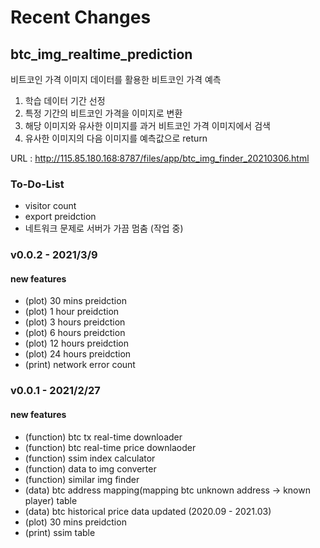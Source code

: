 # Recent Changes

## btc_img_realtime_prediction

비트코인 가격 이미지 데이터를 활용한 비트코인 가격 예측
1. 학습 데이터 기간 선정
2. 특정 기간의 비트코인 가격을 이미지로 변환 
3. 해당 이미지와 유사한 이미지를 과거 비트코인 가격 이미지에서 검색
4. 유사한 이미지의 다음 이미지를 예측값으로 return  

URL : http://115.85.180.168:8787/files/app/btc_img_finder_20210306.html

### To-Do-List

<ul>
  
<li> visitor count </li>
<li> export preidction </li>
<li> 네트워크 문제로 서버가 가끔 멈춤 (작업 중) </li>

</ul>

### v0.0.2 - 2021/3/9

#### new features 

<ul>

<li> (plot) 30 mins preidction </li>
<li> (plot) 1 hour preidction  </li>
<li> (plot) 3 hours preidction  </li>
<li> (plot) 6 hours preidction  </li>
<li> (plot) 12 hours preidction </li>
<li> (plot) 24 hours preidction </li>
<li> (print) network error count </li>

</ul>

### v0.0.1 - 2021/2/27

#### new features 

<ul>

<li> (function) btc tx real-time downloader </li>
<li> (function) btc real-time price downlaoder </li>
<li> (function) ssim index calculator </li>
<li> (function) data to img converter </li>
<li> (function) similar img finder </li>
<li> (data) btc address mapping(mapping btc unknown address -> known player) table </li>
<li> (data) btc historical price data updated (2020.09 - 2021.03) </li>
<li> (plot) 30 mins preidction </li>
<li> (print) ssim table   
  
</ul>
